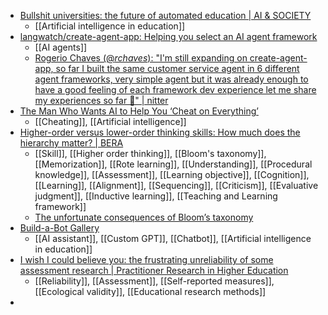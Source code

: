 - [Bullshit universities: the future of automated education | AI & SOCIETY](https://link.springer.com/article/10.1007/s00146-025-02340-8?trk=feed_main-feed-card_feed-article-content)
	- [[Artificial intelligence in education]]
- [langwatch/create-agent-app: Helping you select an AI agent framework](https://github.com/langwatch/create-agent-app)
	- [[AI agents]]
	- [Rogerio Chaves (@_rchaves_): "I'm still expanding on create-agent-app, so far I built the same customer service agent in 6 different agent frameworks, very simple agent but it was already enough to have a good feeling of each framework dev experience let me share my experiences so far 🧵" | nitter](https://nitter.net/_rchaves_/status/1914701415311695986#m)
- [The Man Who Wants AI to Help You ‘Cheat on Everything’](https://www.404media.co/the-man-who-wants-ai-to-help-you-cheat-on-everything/)
	- [[Cheating]], [[Artificial intelligence]]
- [Higher-order versus lower-order thinking skills: How much does the hierarchy matter? | BERA](https://www.bera.ac.uk/blog/higher-order-versus-lower-order-thinking-skills-how-much-does-the-hierarchy-matter)
	- [[Skill]], [[Higher order thinking]], [[Bloom's taxonomy]], [[Memorization]], [[Rote learning]], [[Understanding]], [[Procedural knowledge]], [[Assessment]], [[Learning objective]], [[Cognition]], [[Learning]], [[Alignment]], [[Sequencing]], [[Criticism]], [[Evaluative judgment]], [[Inductive learning]], [[Teaching and Learning framework]]
	- [The unfortunate consequences of Bloom’s taxonomy](https://www.socialstudies.org/system/files/publications/articles/se_7704196.pdf)
- [Build-a-Bot Gallery](https://bot101.app/gallery)
	- [[AI assistant]], [[Custom GPT]], [[Chatbot]], [[Artificial intelligence in education]]
- [I wish I could believe you: the frustrating unreliability of some assessment research | Practitioner Research in Higher Education](https://ojs.cumbria.ac.uk/index.php/prhe/article/view/325)
	- [[Reliability]], [[Assessment]], [[Self-reported measures]], [[Ecological validity]], [[Educational research methods]]
-